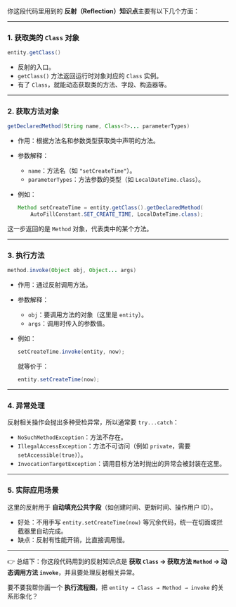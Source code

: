 你这段代码里用到的 **反射（Reflection）知识点**主要有以下几个方面：

------

### 1. **获取类的 `Class` 对象**

```java
entity.getClass()
```

- 反射的入口。
- `getClass()` 方法返回运行时对象对应的 `Class` 实例。
- 有了 `Class`，就能动态获取类的方法、字段、构造器等。

------

### 2. **获取方法对象**

```java
getDeclaredMethod(String name, Class<?>... parameterTypes)
```

- 作用：根据方法名和参数类型获取类中声明的方法。

- 参数解释：

  - `name`：方法名（如 `"setCreateTime"`）。
  - `parameterTypes`：方法参数的类型（如 `LocalDateTime.class`）。

- 例如：

  ```java
  Method setCreateTime = entity.getClass().getDeclaredMethod(
      AutoFillConstant.SET_CREATE_TIME, LocalDateTime.class);
  ```

这一步返回的是 `Method` 对象，代表类中的某个方法。

------

### 3. **执行方法**

```java
method.invoke(Object obj, Object... args)
```

- 作用：通过反射调用方法。

- 参数解释：

  - `obj`：要调用方法的对象（这里是 `entity`）。
  - `args`：调用时传入的参数值。

- 例如：

  ```java
  setCreateTime.invoke(entity, now);
  ```

  就等价于：

  ```java
  entity.setCreateTime(now);
  ```

------

### 4. **异常处理**

反射相关操作会抛出多种受检异常，所以通常要 `try...catch`：

- `NoSuchMethodException`：方法不存在。
- `IllegalAccessException`：方法不可访问（例如 `private`，需要 `setAccessible(true)`）。
- `InvocationTargetException`：调用目标方法时抛出的异常会被封装在这里。

------

### 5. **实际应用场景**

这里的反射用于 **自动填充公共字段**（如创建时间、更新时间、操作用户 ID）。

- 好处：不用手写 `entity.setCreateTime(now)` 等冗余代码，统一在切面或拦截器里自动完成。
- 缺点：反射有性能开销，比直接调用慢。

------

👉 总结下：你这段代码用到的反射知识点是 **获取 `Class` → 获取方法 `Method` → 动态调用方法 `invoke`**，并且要处理反射相关异常。

要不要我帮你画一个 **执行流程图**，把 `entity → Class → Method → invoke` 的关系形象化？